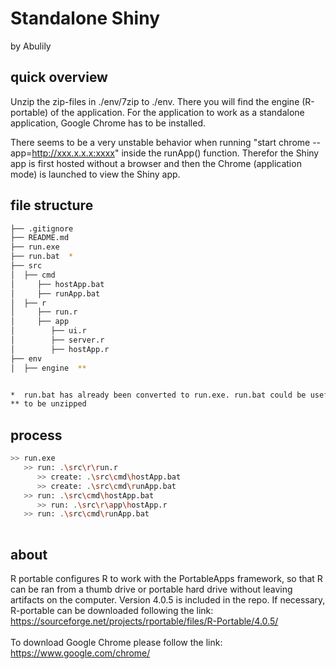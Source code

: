 # Standalone Shiny
by Abulily

## quick overview
Unzip the zip-files in ./env/7zip to ./env. There you will find the engine (R-portable) of the application. For the application to work as a standalone application, Google Chrome has to be installed.

There seems to be a very unstable behavior when running "start chrome --app=http://xxx.x.x.x:xxxx" inside the runApp() function. Therefor the Shiny app is first hosted without a browser and then the Chrome (application mode) is launched to view the Shiny app.


## file structure
```bash
├── .gitignore
├── README.md
├── run.exe
├── run.bat  *
├── src
│  ├── cmd
│     ├── hostApp.bat
│     ├── runApp.bat
│  ├── r
│     ├── run.r
│     ├── app
│        ├── ui.r
│        ├── server.r
│        ├── hostApp.r
├── env
│  ├── engine  **


*  run.bat has already been converted to run.exe. run.bat could be usefull for debugging.
** to be unzipped

```

## process
```bash
>> run.exe
   >> run: .\src\r\run.r
      >> create: .\src\cmd\hostApp.bat
      >> create: .\src\cmd\runApp.bat
   >> run: .\src\cmd\hostApp.bat
      >> run: .\src\r\app\hostApp.r
   >> run: .\src\cmd\runApp.bat
  
```

## about

R portable configures R to work with the PortableApps framework, so that R can be ran from a thumb drive or portable hard drive without leaving artifacts on the computer. Version 4.0.5 is included in the repo. If necessary, R-portable can be downloaded following the link:  
https://sourceforge.net/projects/rportable/files/R-Portable/4.0.5/
\
\
To download Google Chrome please follow the link:  
https://www.google.com/chrome/
